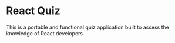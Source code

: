 # React Quiz

This is a portable and functional quiz application built to assess the knowledge of React developers

<!-- //// -->
